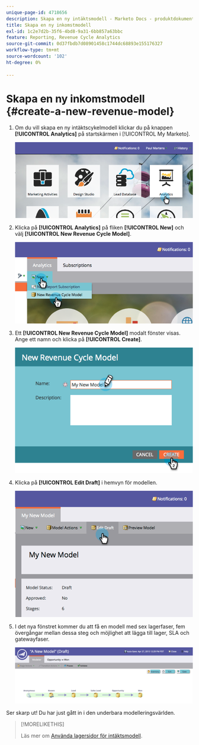 ```yaml
---
unique-page-id: 4718656
description: Skapa en ny intäktsmodell - Marketo Docs - produktdokumentation
title: Skapa en ny inkomstmodell
exl-id: 1c2e7d2b-35f6-4bd8-9a31-6bb857a63bbc
feature: Reporting, Revenue Cycle Analytics
source-git-commit: 0d37fbdb7d08901458c1744dc68893e155176327
workflow-type: tm+mt
source-wordcount: '102'
ht-degree: 0%

---
```


# Skapa en ny inkomstmodell {#create-a-new-revenue-model}

1. Om du vill skapa en ny intäktscykelmodell klickar du på knappen **[!UICONTROL Analytics]** på startskärmen i [!UICONTROL My Marketo].

   ![](assets/image2015-4-27-11-3a54-3a41.png)

1. Klicka på **[!UICONTROL Analytics]** på fliken **[!UICONTROL New]** och välj **[!UICONTROL New Revenue Cycle Model]**.

   ![](assets/image2015-4-27-11-3a55-3a51.png)

1. Ett **[!UICONTROL New Revenue Cycle Model]** modalt fönster visas. Ange ett namn och klicka på **[!UICONTROL Create]**.

   ![](assets/image2015-4-27-11-3a57-3a59.png)

1. Klicka på **[!UICONTROL Edit Draft]** i hemvyn för modellen.

   ![](assets/image2015-4-27-12-3a10-3a49.png)

1. I det nya fönstret kommer du att få en modell med sex lagerfaser, fem övergångar mellan dessa steg och möjlighet att lägga till lager, SLA och gatewayfaser.

   ![](assets/image2015-4-27-12-3a31-3a1.png)

Ser skarp ut! Du har just gått in i den underbara modelleringsvärlden.

>[!MORELIKETHIS]
>
>Läs mer om [Använda lagersidor för intäktsmodell](/help/marketo/product-docs/reporting/revenue-cycle-analytics/revenue-cycle-models/using-revenue-model-inventory-stages.md).
